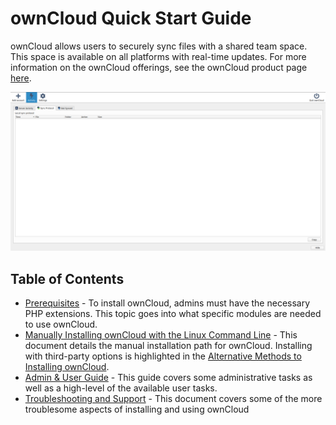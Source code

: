 # ownCloud Quick Start Guide

ownCloud allows users to securely sync files with a shared team space. This space is available on all platforms with real-time updates. For more information on the ownCloud offerings, see the ownCloud product page [here](https://owncloud.com/product/).

![Overview of ownCloud of Ubuntu](/img/owncloudstart.png)

## Table of Contents
- [Prerequisites](PREREQ.md) - To install ownCloud, admins must have the necessary PHP extensions. This topic goes into what specific modules are needed to use ownCloud.
- [Manually Installing ownCloud with the Linux Command Line](MANUAL-INSTALL.md) - This document details the manual installation path for ownCloud. Installing with third-party options is highlighted in the [Alternative Methods to Installing ownCloud](ALT-INSTALL.md).
- [Admin & User Guide](GUIDE.md) - This guide covers some administrative tasks as well as a high-level of the available user tasks. 
- [Troubleshooting and Support](SUPPORT.md) - This document covers some of the more troublesome aspects of installing and using ownCloud
